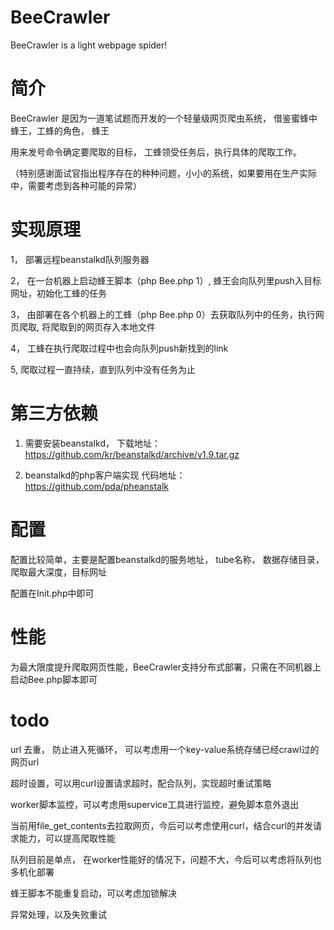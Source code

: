 BeeCrawler
==========

BeeCrawler is a light webpage spider!

简介
====
BeeCrawler 是因为一道笔试题而开发的一个轻量级网页爬虫系统， 借鉴蜜蜂中蜂王，工蜂的角色， 蜂王

用来发号命令确定要爬取的目标， 工蜂领受任务后，执行具体的爬取工作。

（特别感谢面试官指出程序存在的种种问题，小小的系统，如果要用在生产实际中，需要考虑到各种可能的异常）


实现原理
========

1， 部署远程beanstalkd队列服务器

2， 在一台机器上启动蜂王脚本（php Bee.php 1）, 蜂王会向队列里push入目标网址，初始化工蜂的任务

3， 由部署在各个机器上的工蜂（php Bee.php 0）去获取队列中的任务，执行网页爬取, 将爬取到的网页存入本地文件

4， 工蜂在执行爬取过程中也会向队列push新找到的link

5,  爬取过程一直持续，直到队列中没有任务为止


第三方依赖
==========

1. 需要安装beanstalkd， 下载地址： https://github.com/kr/beanstalkd/archive/v1.9.tar.gz

2. beanstalkd的php客户端实现      代码地址：https://github.com/pda/pheanstalk

配置
====

配置比较简单，主要是配置beanstalkd的服务地址， tube名称， 数据存储目录， 爬取最大深度，目标网址

配置在Init.php中即可

性能
====
为最大限度提升爬取网页性能，BeeCrawler支持分布式部署，只需在不同机器上启动Bee.php脚本即可


todo
====

url 去重， 防止进入死循环， 可以考虑用一个key-value系统存储已经crawl过的网页url

超时设置，可以用curl设置请求超时，配合队列，实现超时重试策略

worker脚本监控，可以考虑用supervice工具进行监控，避免脚本意外退出

当前用file_get_contents去拉取网页，今后可以考虑使用curl，结合curl的并发请求能力，可以提高爬取性能

队列目前是单点， 在worker性能好的情况下，问题不大，今后可以考虑将队列也多机化部署

蜂王脚本不能重复启动，可以考虑加锁解决

异常处理，以及失败重试

